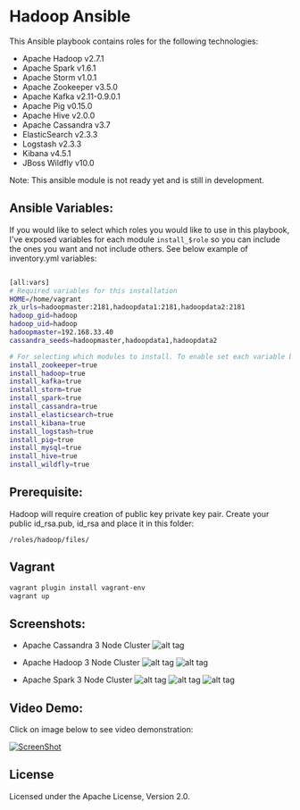 

# Hadoop Ansible

This Ansible playbook contains roles for the following technologies:

* Apache Hadoop v2.7.1
* Apache Spark v1.6.1
* Apache Storm v1.0.1
* Apache Zookeeper v3.5.0
* Apache Kafka v2.11-0.9.0.1
* Apache Pig v0.15.0
* Apache Hive v2.0.0
* Apache Cassandra v3.7
* ElasticSearch v2.3.3
* Logstash v2.3.3
* Kibana v4.5.1
* JBoss Wildfly v10.0

Note: This ansible module is not ready yet and is still in development.

## Ansible Variables:

If you would like to select which roles you would like to use in this playbook, I've exposed variables for each module `install_$role` so you can include the ones you want and not include others. See below example of inventory.yml variables:


```bash

[all:vars]
# Required variables for this installation
HOME=/home/vagrant
zk_urls=hadoopmaster:2181,hadoopdata1:2181,hadoopdata2:2181
hadoop_gid=hadoop
hadoop_uid=hadoop
hadoopmaster=192.168.33.40
cassandra_seeds=hadoopmaster,hadoopdata1,hadoopdata2

# For selecting which modules to install. To enable set each variable below to true. To disable set to false
install_zookeeper=true
install_hadoop=true
install_kafka=true
install_storm=true
install_spark=true
install_cassandra=true
install_elasticsearch=true
install_kibana=true
install_logstash=true
install_pig=true
install_mysql=true
install_hive=true
install_wildfly=true
```

## Prerequisite:

Hadoop will require creation of public key private key pair. Create your public id_rsa.pub, id_rsa and place it in this folder:

`/roles/hadoop/files/`


## Vagrant
```bash
vagrant plugin install vagrant-env
vagrant up
```

## Screenshots:

* Apache Cassandra 3 Node Cluster
![alt tag](https://raw.githubusercontent.com/BZCareer/hadoop-ansible/master/imgs/Cassandra-3-NodeCluster.png)

* Apache Hadoop 3 Node Cluster
![alt tag](https://raw.githubusercontent.com/BZCareer/hadoop-ansible/master/imgs/Hadoop-DataNods.png)
![alt tag](https://raw.githubusercontent.com/BZCareer/hadoop-ansible/master/imgs/HadoopYarn.png)			

* Apache Spark 3 Node Cluster
![alt tag](https://raw.githubusercontent.com/BZCareer/hadoop-ansible/master/imgs/SparkJobs.png)
![alt tag](https://raw.githubusercontent.com/BZCareer/hadoop-ansible/master/imgs/SparkExecutors.png)
![alt tag](https://raw.githubusercontent.com/BZCareer/hadoop-ansible/master/imgs/SparkStandaloneConsole.png)

## Video Demo:

Click on image below to see video demonstration:

[![ScreenShot](https://raw.githubusercontent.com/BZCareer/hadoop-ansible/master/imgs/VideoDemoScreenshot.png)](https://vimeo.com/170316038)



## License
Licensed under the Apache License, Version 2.0.
